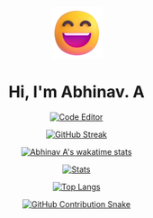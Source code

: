 <div align=center>

  <img src="./Assets/grinning-face.png" height=91>
  
  # Hi, I'm Abhinav. A
  
  [![Code Editor](https://img.shields.io/badge/Visual_Studio_Code-1a1927?style=for-the-badge&logo=visual%20studio%20code&logoColor=white)](https://code.visualstudio.com)
  
  [![GitHub Streak](http://github-readme-streak-stats.herokuapp.com?user=abhnva&theme=tokyonight&hide_border=true&date_format=M%20j%5B%2C%20Y%5D)](https://github.com/abhnva)
  
  [![Abhinav A's wakatime stats](https://github-readme-stats.vercel.app/api/wakatime?username=abhnva&theme=tokyonight&hide_border=true)](https://github.com/abhnva)
    
  [![Stats](https://github-readme-stats.vercel.app/api?username=abhnva&show_icons=true&theme=tokyonight&hide_border=true)](https://github.com/abhnva)

  [![Top Langs](https://github-readme-stats.vercel.app/api/top-langs/?username=abhnva&theme=tokyonight&layout=compact&hide_border=true)](https://github.com/abhnva)
  
  
  
  [![GitHub Contribution Snake](https://github.com/abhnva/abhnva/blob/output/github-contribution-grid-snake.svg)](https://github.com/abhnva)
  
</div>
